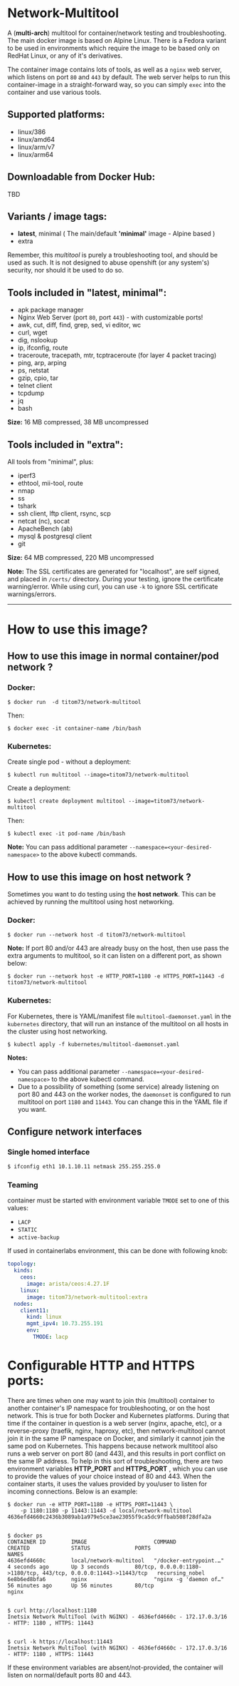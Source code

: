 # Network-Multitool
A (**multi-arch**) multitool for container/network testing and troubleshooting. The main docker image is based on Alpine Linux. There is a Fedora variant to be used in environments which require the image to be based only on RedHat Linux, or any of it's derivatives.

The container image contains lots of tools, as well as a `nginx` web server, which listens on port `80` and `443` by default. The web server helps to run this container-image in a straight-forward way, so you can simply `exec` into the container and use various tools.

## Supported platforms:
* linux/386
* linux/amd64
* linux/arm/v7
* linux/arm64

## Downloadable from Docker Hub:

TBD

## Variants / image tags:
* **latest**, minimal ( The main/default **'minimal'** image - Alpine based )
* extra

Remember, this *multitool* is purely a troubleshooting tool, and should be used as such. It is not designed to abuse openshift (or any system's) security, nor should it be used to do so.


## Tools included in "latest, minimal":
* apk package manager
* Nginx Web Server (port `80`, port `443`) - with customizable ports!
* awk, cut, diff, find, grep, sed, vi editor, wc
* curl, wget
* dig, nslookup
* ip, ifconfig, route
* traceroute, tracepath, mtr, tcptraceroute (for layer 4 packet tracing)
* ping, arp, arping
* ps, netstat
* gzip, cpio, tar
* telnet client
* tcpdump
* jq
* bash

**Size:** 16 MB compressed, 38 MB uncompressed

## Tools included in "extra":
All tools from "minimal", plus:
* iperf3
* ethtool, mii-tool, route
* nmap
* ss
* tshark
* ssh client, lftp client, rsync, scp
* netcat (nc), socat
* ApacheBench (ab)
* mysql & postgresql client
* git

**Size:** 64 MB compressed, 220 MB uncompressed


**Note:** The SSL certificates are generated for "localhost", are self signed, and placed in `/certs/` directory. During your testing, ignore the certificate warning/error. While using curl, you can use `-k` to ignore SSL certificate warnings/errors.

------

# How to use this image?
## How to use this image in normal **container/pod network** ?

### Docker:
```
$ docker run  -d titom73/network-multitool
```

Then:

```
$ docker exec -it container-name /bin/bash
```


### Kubernetes:

Create single pod - without a deployment:
```
$ kubectl run multitool --image=titom73/network-multitool
```

Create a deployment:
```
$ kubectl create deployment multitool --image=titom73/network-multitool
```

Then:
```
$ kubectl exec -it pod-name /bin/bash
```

**Note:** You can pass additional parameter `--namespace=<your-desired-namespace>` to the above kubectl commands.


## How to use this image on **host network** ?

Sometimes you want to do testing using the **host network**.  This can be achieved by running the multitool using host networking.


### Docker:
```
$ docker run --network host -d titom73/network-multitool
```

**Note:** If port 80 and/or 443 are already busy on the host, then use pass the extra arguments to multitool, so it can listen on a different port, as shown below:

```
$ docker run --network host -e HTTP_PORT=1180 -e HTTPS_PORT=11443 -d titom73/network-multitool
```

### Kubernetes:
For Kubernetes, there is YAML/manifest file `multitool-daemonset.yaml` in the `kubernetes` directory, that will run an instance of the multitool on all hosts in the cluster using host networking.

```
$ kubectl apply -f kubernetes/multitool-daemonset.yaml
```

**Notes:**
* You can pass additional parameter `--namespace=<your-desired-namespace>` to the above kubectl command.
* Due to a possibility of something (some service) already listening on port 80 and 443 on the worker nodes, the `daemonset` is configured to run multitool on port `1180` and `11443`. You can change this in the YAML file if you want.


## Configure network interfaces

### Single homed interface

```bash
$ ifconfig eth1 10.1.10.11 netmask 255.255.255.0
```

### Teaming

container must be started with environment variable `TMODE` set to one of this values:

- `LACP`
- `STATIC`
- `active-backup`

If used in containerlabs environment, this can be done with following knob:

```yaml
topology:
  kinds:
    ceos:
      image: arista/ceos:4.27.1F
    linux:
      image: titom73/network-multitool:extra
  nodes:
    client11:
      kind: linux
      mgmt_ipv4: 10.73.255.191
      env:
        TMODE: lacp
```

# Configurable HTTP and HTTPS ports:
There are times when one may want to join this (multitool) container to another container's IP namespace for troubleshooting, or on the host network. This is true for both Docker and Kubernetes platforms. During that time if the container in question is a web server (nginx, apache, etc), or a reverse-proxy (traefik, nginx, haproxy, etc), then network-multitool cannot join it in the same IP namespace on Docker, and similarly it cannot join the same pod on Kubernetes. This happens because network multitool also runs a web server on port 80 (and 443), and this results in port conflict on the same IP address. To help in this sort of troubleshooting, there are two environment variables **HTTP_PORT** and **HTTPS_PORT** , which you can use to provide the values of your choice instead of 80 and 443. When the container starts, it uses the values provided by you/user to listen for incoming connections. Below is an example:

```
$ docker run -e HTTP_PORT=1180 -e HTTPS_PORT=11443 \
    -p 1180:1180 -p 11443:11443 -d local/network-multitool
4636efd4660c2436b3089ab1a979e5ce3ae23055f9ca5dc9ffbab508f28dfa2a


$ docker ps
CONTAINER ID        IMAGE                     COMMAND                  CREATED             STATUS              PORTS                                                             NAMES
4636efd4660c        local/network-multitool   "/docker-entrypoint.…"   4 seconds ago       Up 3 seconds        80/tcp, 0.0.0.0:1180->1180/tcp, 443/tcp, 0.0.0.0:11443->11443/tcp   recursing_nobel
6e8b6ed8bfa6        nginx                     "nginx -g 'daemon of…"   56 minutes ago      Up 56 minutes       80/tcp                                                            nginx


$ curl http://localhost:1180
Inetsix Network MultiTool (with NGINX) - 4636efd4660c - 172.17.0.3/16 - HTTP: 1180 , HTTPS: 11443


$ curl -k https://localhost:11443
Inetsix Network MultiTool (with NGINX) - 4636efd4660c - 172.17.0.3/16 - HTTP: 1180 , HTTPS: 11443
```

If these environment variables are absent/not-provided, the container will listen on normal/default ports 80 and 443.
